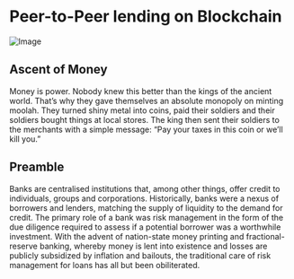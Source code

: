 # Peer-to-Peer lending on Blockchain

![Image](https://github.com/papajijaat/HashHacks2.0-methOD/blob/master/Future_Prospects/double_spend.png?raw=true)

## Ascent of Money
Money is power.
Nobody knew this better than the kings of the ancient world. That’s why they gave themselves an absolute monopoly on minting moolah.
They turned shiny metal into coins, paid their soldiers and their soldiers bought things at local stores. The king then sent their soldiers to the merchants with a simple message:
“Pay your taxes in this coin or we’ll kill you.”

## Preamble
Banks are centralised institutions that, among other things, offer credit to individuals, groups and corporations. Historically, banks were a nexus of borrowers and lenders, matching the supply of liquidity to the demand for credit. The primary role of a bank was risk management in the form of the due diligence required to assess if a potential borrower was a worthwhile investment. With the advent of nation-state money printing and fractional-reserve banking, whereby money is lent into existence and losses are publicly subsidized by inflation and bailouts, the traditional care of risk management for loans has all but been obiliterated.
